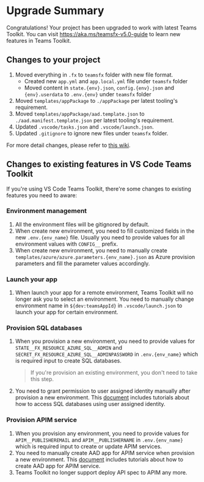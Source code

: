 # Upgrade Summary

Congratulations! Your project has been upgraded to work with latest Teams Toolkit. You can visit https://aka.ms/teamsfx-v5.0-guide to learn new features in Teams Toolkit.

## Changes to your project

1. Moved everything in `.fx` to `teamsfx` folder with new file format.
    * Created new `app.yml` and `app.local.yml` file under `teamsfx` folder
    * Moved content in `state.{env}.json`, `config.{env}.json` and `{env}.userdata` to `.env.{env}` under `teamsfx` folder
2. Moved `templates/appPackage` to `./appPackage` per latest tooling's requirement.
3. Moved `templates/appPackage/aad.template.json` to `./aad.manifest.template.json` per latest tooling's requirement.
4. Updated `.vscode/tasks.json` and `.vscode/launch.json`.
5. Updated `.gitignore` to ignore new files under `teamsfx` folder.

For more detail changes, please refer to [this wiki](https://aka.ms/teams-toolkit-5.0-upgrade).

## Changes to existing features in VS Code Teams Toolkit

If you're using VS Code Teams Toolkit, there're some changes to existing features you need to aware:

### Environment management
1. All the environment files will be gitignored by default.
2. When create new environment, you need to fill customized fields in the new `.env.{env_name}` file. Usually you need to provide values for all environment values with `CONFIG__` prefix.
3. When create new environment, you need to manually create `templates/azure/azure.parameters.{env_name}.json` as Azure provision parameters and fill the parameter values accordingly.

### Launch your app
1. When launch your app for a remote environment, Teams Toolkit will no longer ask you to select an environment. You need to manually change environment name in `${dev:teamsAppId}` in `.vscode/launch.json` to launch your app for certain environment.

### Provision SQL databases
1. When you provision a new environment, you need to provide values for `STATE__FX_RESOURCE_AZURE_SQL__ADMIN` and `SECRET_FX_RESOURCE_AZURE_SQL__ADMINPASSWORD` in `.env.{env_name}` which is required input to create SQL databases.
    > If you're provision an existing environment, you don't need to take this step.
2. You need to grant permission to user assigned identity manually after provision a new environment. This [document](https://aka.ms/teamsfx-add-azure-sql) includes tutorials about how to access SQL databases using user assigned identity.

### Provision APIM service
1. When you provision any environment, you need to provide values for `APIM__PUBLISHEREMAIL` and `APIM__PUBLISHERNAME` in `.env.{env_name}` which is required input to create or update APIM services.
2. You need to manually create AAD app for APIM service when provision a new environment. This [document](https://aka.ms/teamsfx-add-azure-apim) includes tutorials about how to create AAD app for APIM service.
3. Teams Toolkit no longer support deploy API spec to APIM any more.